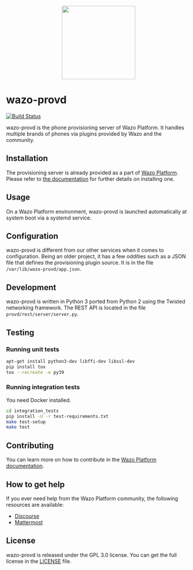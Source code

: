 <p align="center"><img src="https://github.com/wazo-platform/wazo-platform.org/raw/master/static/images/logo.png" height="200"></p>

# wazo-provd

[![Build Status](https://jenkins.wazo.community/buildStatus/icon?job=wazo-provd)](https://jenkins.wazo.community/job/wazo-provd)

wazo-provd is the phone provisioning server of Wazo Platform. It handles multiple brands of phones
via plugins provided by Wazo and the community.

## Installation

The provisioning server is already provided as a part of [Wazo Platform](https://wazo-platform.org/uc-doc/).
Please refer to [the documentation](https://wazo-platform.org/uc-doc/installation/install-system) for
further details on installing one.

## Usage

On a Wazo Platform environment, wazo-provd is launched automatically at system boot via a systemd service.

## Configuration

wazo-provd is different from our other services when it comes to configuration. Being an older
project, it has a few oddities such as a JSON file that defines the provisioning plugin source.
It is in the file `/var/lib/wazo-provd/app.json`.

## Development

wazo-provd is written in Python 3 ported from Python 2 using the Twisted networking framework. The REST API is located in the file `provd/rest/server/server.py`.

## Testing

### Running unit tests

```bash
apt-get install python3-dev libffi-dev libssl-dev
pip install tox
tox --recreate -e py39
```

### Running integration tests

You need Docker installed.

```sh
cd integration_tests
pip install -U -r test-requirements.txt
make test-setup
make test
```

## Contributing

You can learn more on how to contribute in the [Wazo Platform documentation](https://wazo-platform.org/contribute/code).

## How to get help

If you ever need help from the Wazo Platform community, the following resources are available:

* [Discourse](https://wazo-platform.discourse.group/)
* [Mattermost](https://mm.wazo.community)

## License

wazo-provd is released under the GPL 3.0 license. You can get the full license in the [LICENSE](LICENSE) file.

